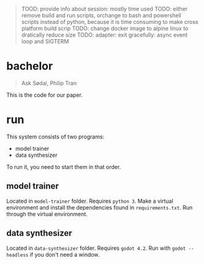 > TOOD: provide info about session: mostly time used
> TODO: either remove build and run scripts, orchange to bash and powershell scripts instead of python, because it is time consuming to make cross platform build scrip
> TODO: change docker image to alpine linux to dratically reduce size
> TODO: adapter: exit gracefully: async event loop and SIGTERM

# bachelor
> Ask Sødal, Philip Tran

This is the code for our paper.

# run
This system consists of two programs:
- model trainer
- data synthesizer

To run it, you need to start them in that order.

## model trainer
Located in `model-trainer` folder. Requires `python 3`. Make a virtual environment and install the dependencies found in `requirements.txt`. Run through the virtual environment.

## data synthesizer
Located in `data-synthesizer` folder. Requires `godot 4.2`. Run with `godot --headless` if you don't need a window.
